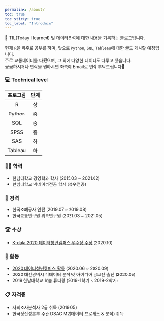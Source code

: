```yaml
---
permalink: /about/
toc: true
toc_sticky: true
toc_label: "Introduce"
---
```


📁
TIL(Today I learned) 및 데이터분석에 대한 내용을 기록하는 블로그입니다.

현재 `R`을 위주로 공부를 하며, 앞으로 `Python`, `SQL`, `Tableau`에 대한 글도 게시할 예정입니다.<br>
주로 교통데이터를 다뤘으며, 그 외에 다양한 데이터도 다루고 있습니다.<br>
궁금하시거나 연락을 원하시면 좌측에 Email로 연락 부탁드립니다🙂<br>

###  💻 Technical level
| 프로그램 | 단계 |
| :---: | :---: |
| R | 상 |
| Python | 중 |
| SQL | 중 |
| SPSS | 중 |
| SAS | 하 |
| Tableau | 하 |


### 👨‍🎓 학력
* 한남대학교 경영학과 학사 (2015.03 ~ 2021.02)
* 한남대학교 빅데이터전공 학사 (복수전공) 

### 📝 경력
* 한국조폐공사 인턴 (2019.07 ~ 2019.08)
* 한국교통연구원 위촉연구원 (2021.03 ~ 2021.05)

### 🏆 수상
* [K-data 2020 데이터청년캠퍼스 우수상 수상](http://www.ccnnews.co.kr/news/articleView.html?idxno=197789) (2020.10)

### 🏓 활동
* [2020 데이터청년캠퍼스 활동](http://www.jbnews.com/news/articleView.html?idxno=1318914) (2020.06 ~ 2020.09)
* 2020 대전광역시 빅데이터 분석 및 아이디어 공모전 출전 (2020.05)
* 2019 한남대학교 학습 튜터링 (2019-1학기 ~ 2019-2학기)

### 📋 자격증
* 사회조사분석사 2급 취득 (2019.05)
* 한국생산성본부 주관 DSAC M2(데이터 프로세스 & 분석) 취득
